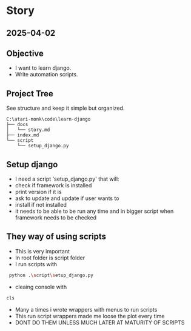 # Story

2025-04-02
---

## Objective

- I want to learn django.  
- Write automation scripts.  

## Project Tree

See structure and keep it simple but organized.

```plaintext
C:\atari-monk\code\learn-django
├── docs
│   └── story.md
├── index.md
└── script
    └── setup_django.py
```

## Setup django

- I need a script 'setup_django.py' that will:
- check if framework is installed
- print version if it is
- ask to update and update if user wants to
- install if not installed
- it needs to be able to be run any time and in bigger script when framework needs to be checked

## They way of using scripts

- This is very important
- In root folder is script folder
- I run scripts with
```sh
 python .\script\setup_django.py
```
- cleaing console with
```sh
cls
```
- Many a times i wrote wrappers with menus to run scripts
- This run script wrappers made me loose the plot every time
- DONT DO THEM UNLESS MUCH LATER AT MATURITY OF SCRIPTS